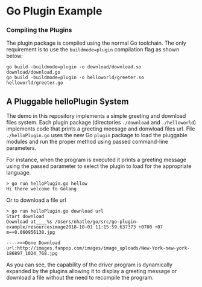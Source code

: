 # Go Plugin Example

### Compiling the Plugins
The plugin package is compiled using the normal Go toolchain.  The only requirement is to use the `buildmode=plugin` compilation flag as shown below:

```
go build -buildmode=plugin -o download/download.so download/download.go
go build -buildmode=plugin -o helloworld/greeter.so helloworld/greeter.go
```
## A Pluggable helloPlugin System
The demo in this repository implements a simple greeting and download files system.  Each plugin package (directories `./download` and `./helloworld`) implements code that prints a greeting meesage and donwload files url.  File `./helloPlugin.go` uses the new Go `plugin` package to load the pluggable modules and run the proper method using passed command-line parameters.

For instance, when the program is executed it prints a greeting message 
using the passed parameter to select the plugin to load for the appropriate language.
```
> go run helloPlugin.go hellow
Hi there welcome to Golang
```
Or to download a file url
```
> go run helloPlugin.go download url
Start download
Download at____%s /Users/nhatle/go/src/go-plugin-example/resourcesimage2018-10-01 11:15:59.637373 +0700 +07 m=+0.060956138.jpg

---->>>Done Download url:http://images.fanpop.com/images/image_uploads/New-York-new-york-186897_1024_768.jpg
```
As you can see, the capability of the driver program is dynamically expanded by the plugins allowing it to display a greeting message or download a file without the need to recompile the program.
